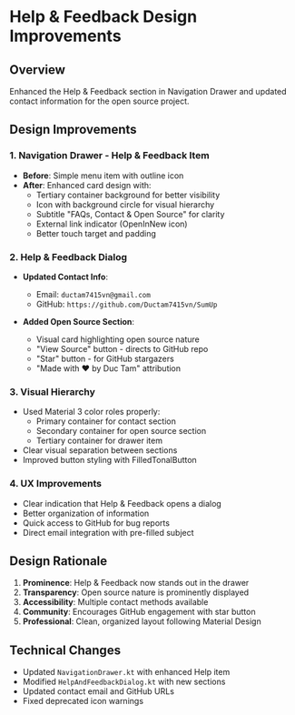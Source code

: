 # Help & Feedback Design Improvements

## Overview
Enhanced the Help & Feedback section in Navigation Drawer and updated contact information for the open source project.

## Design Improvements

### 1. **Navigation Drawer - Help & Feedback Item**
- **Before**: Simple menu item with outline icon
- **After**: Enhanced card design with:
  - Tertiary container background for better visibility
  - Icon with background circle for visual hierarchy
  - Subtitle "FAQs, Contact & Open Source" for clarity
  - External link indicator (OpenInNew icon)
  - Better touch target and padding

### 2. **Help & Feedback Dialog**
- **Updated Contact Info**:
  - Email: `ductam7415vn@gmail.com`
  - GitHub: `https://github.com/Ductam7415vn/SumUp`
  
- **Added Open Source Section**:
  - Visual card highlighting open source nature
  - "View Source" button - directs to GitHub repo
  - "Star" button - for GitHub stargazers
  - "Made with ❤️ by Duc Tam" attribution

### 3. **Visual Hierarchy**
- Used Material 3 color roles properly:
  - Primary container for contact section
  - Secondary container for open source section
  - Tertiary container for drawer item
- Clear visual separation between sections
- Improved button styling with FilledTonalButton

### 4. **UX Improvements**
- Clear indication that Help & Feedback opens a dialog
- Better organization of information
- Quick access to GitHub for bug reports
- Direct email integration with pre-filled subject

## Design Rationale
1. **Prominence**: Help & Feedback now stands out in the drawer
2. **Transparency**: Open source nature is prominently displayed
3. **Accessibility**: Multiple contact methods available
4. **Community**: Encourages GitHub engagement with star button
5. **Professional**: Clean, organized layout following Material Design

## Technical Changes
- Updated `NavigationDrawer.kt` with enhanced Help item
- Modified `HelpAndFeedbackDialog.kt` with new sections
- Updated contact email and GitHub URLs
- Fixed deprecated icon warnings